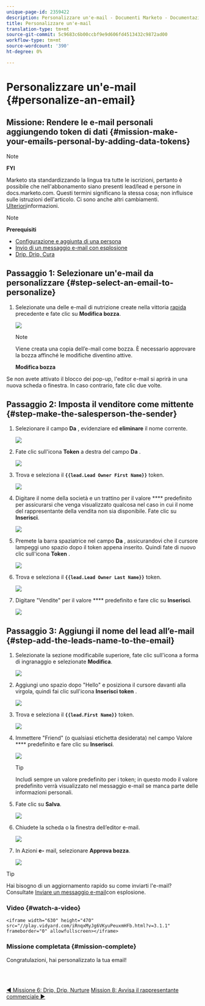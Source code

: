 ```yaml
---
unique-page-id: 2359422
description: Personalizzare un'e-mail - Documenti Marketo - Documentazione prodotto
title: Personalizzare un'e-mail
translation-type: tm+mt
source-git-commit: 5c9683c6b00ccbf9e9d606fd4513432c9872ad00
workflow-type: tm+mt
source-wordcount: '390'
ht-degree: 0%

---
```



# Personalizzare un&#39;e-mail {#personalize-an-email}

## Missione: Rendere le e-mail personali aggiungendo token di dati {#mission-make-your-emails-personal-by-adding-data-tokens}

>[!NOTE]
>
>**FYI**
>
>Marketo sta standardizzando la lingua tra tutte le iscrizioni, pertanto è possibile che nell&#39;abbonamento siano presenti lead/lead e persone in docs.marketo.com. Questi termini significano la stessa cosa; non influisce sulle istruzioni dell&#39;articolo. Ci sono anche altri cambiamenti. [Ulteriori](http://docs.marketo.com/display/DOCS/Updates+to+Marketo+Terminology)informazioni.

>[!NOTE]
>
>**Prerequisiti**
>
>* [Configurazione e aggiunta di una persona](get-set-up-and-add-a-person.md)
>* [Invio di un messaggio e-mail con esplosione](send-an-email.md)
>* [Drip, Drip, Cura](drip-drip-nurture.md)


## Passaggio 1: Selezionare un&#39;e-mail da personalizzare {#step-select-an-email-to-personalize}

1. Selezionate una delle e-mail di nutrizione create nella vittoria [rapida](drip-drip-nurture.md) precedente e fate clic su **Modifica bozza**.

   ![](assets/one-4.png)

   >[!NOTE]
   >
   >Viene creata una copia dell’e-mail come bozza. È necessario approvare la bozza affinché le modifiche diventino attive.

   **Modifica bozza**

Se non avete attivato il blocco dei pop-up, l&#39;editor e-mail si aprirà in una nuova scheda o finestra. In caso contrario, fate clic due volte.

## Passaggio 2: Imposta il venditore come mittente {#step-make-the-salesperson-the-sender}

1. Selezionare il campo **Da** , evidenziare ed **eliminare** il nome corrente.

   ![](assets/two-5.png)

1. Fate clic sull&#39;icona **Token** a destra del campo **Da** .

   ![](assets/three-4.png)

1. Trova e seleziona il **`{{lead.Lead Owner First Name}}`** token.

   ![](assets/four-3.png)

1. Digitare il nome della società e un trattino per il valore **** predefinito per assicurarsi che venga visualizzato qualcosa nel caso in cui il nome del rappresentante della vendita non sia disponibile. Fate clic su **Inserisci**.

   ![](assets/five-4.png)

1. Premete la barra spaziatrice nel campo **Da** , assicurandovi che il cursore lampeggi uno spazio dopo il token appena inserito. Quindi fate di nuovo clic sull&#39;icona **Token** .

   ![](assets/six-4.png)

1. Trova e seleziona il **`{{lead.Lead Owner Last Name}}`** token.

   ![](assets/seven-5.png)

1. Digitare &quot;Vendite&quot; per il valore **** predefinito e fare clic su **Inserisci**.

   ![](assets/eight-3.png)

## Passaggio 3: Aggiungi il nome del lead all’e-mail {#step-add-the-leads-name-to-the-email}

1. Selezionate la sezione modificabile superiore, fate clic sull&#39;icona a forma di ingranaggio e selezionate **Modifica**.

   ![](assets/nine-2.png)

1. Aggiungi uno spazio dopo &quot;Hello&quot; e posiziona il cursore davanti alla virgola, quindi fai clic sull&#39;icona **Inserisci token** .

   ![](assets/ten-4.png)

1. Trova e seleziona il **`{{lead.First Name}}`** token.

   ![](assets/eleven-4.png)

1. Immettere &quot;Friend&quot; (o qualsiasi etichetta desiderata) nel campo Valore **** predefinito e fare clic su **Inserisci**.

   ![](assets/twelve-3.png)

   >[!TIP]
   >
   >Includi sempre un valore predefinito per i token; in questo modo il valore predefinito verrà visualizzato nel messaggio e-mail se manca parte delle informazioni personali.

1. Fate clic su **Salva**.

   ![](assets/thirteen-3.png)

1. Chiudete la scheda o la finestra dell’editor e-mail.

   ![](assets/fourteen-3.png)

1. In Azioni **e-** mail, selezionare **Approva bozza**.

   ![](assets/fifteen-3.png)

>[!TIP]
>
>Hai bisogno di un aggiornamento rapido su come inviarti l&#39;e-mail? Consultate [Inviare un messaggio e-mail](send-an-email.md)con esplosione.

### Video {#watch-a-video}

`<iframe width="630" height="470" src="//play.vidyard.com/iRnqxMyJg6VKyuPeuxmHFb.html?v=3.1.1" frameborder="0" allowfullscreen></iframe>`

### Missione completata {#mission-complete}

Congratulazioni, hai personalizzato la tua email!

<br> 

[◄ Missione 6: Drip, Drip, Nurture](drip-drip-nurture.md) [Mission 8: Avvisa il rappresentante commerciale ►](alert-the-sales-rep.md)